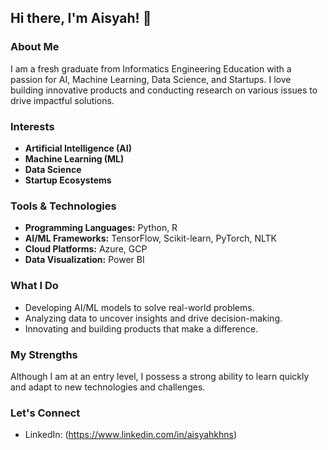 ## Hi there, I'm Aisyah! 👋

### About Me
I am a fresh graduate from Informatics Engineering Education with a passion for AI, Machine Learning, Data Science, and Startups. I love building innovative products and conducting research on various issues to drive impactful solutions.

### Interests
- **Artificial Intelligence (AI)**
- **Machine Learning (ML)**
- **Data Science**
- **Startup Ecosystems**

### Tools & Technologies
- **Programming Languages:** Python, R
- **AI/ML Frameworks:** TensorFlow, Scikit-learn, PyTorch, NLTK
- **Cloud Platforms:** Azure, GCP
- **Data Visualization:** Power BI

### What I Do
- Developing AI/ML models to solve real-world problems.
- Analyzing data to uncover insights and drive decision-making.
- Innovating and building products that make a difference.

### My Strengths
Although I am at an entry level, I possess a strong ability to learn quickly and adapt to new technologies and challenges.

### Let's Connect
- LinkedIn: (https://www.linkedin.com/in/aisyahkhns)


<!---
aisyahkhns/aisyahkhns is a ✨ special ✨ repository because its `README.md` (this file) appears on your GitHub profile.
You can click the Preview link to take a look at your changes.
--->
